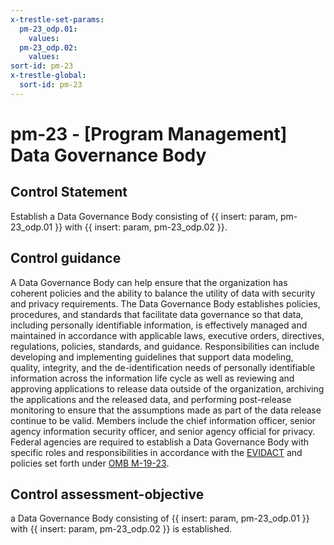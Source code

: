 ```yaml
---
x-trestle-set-params:
  pm-23_odp.01:
    values:
  pm-23_odp.02:
    values:
sort-id: pm-23
x-trestle-global:
  sort-id: pm-23
---
```


# pm-23 - \[Program Management\] Data Governance Body

## Control Statement

Establish a Data Governance Body consisting of {{ insert: param, pm-23_odp.01 }} with {{ insert: param, pm-23_odp.02 }}.

## Control guidance

A Data Governance Body can help ensure that the organization has coherent policies and the ability to balance the utility of data with security and privacy requirements. The Data Governance Body establishes policies, procedures, and standards that facilitate data governance so that data, including personally identifiable information, is effectively managed and maintained in accordance with applicable laws, executive orders, directives, regulations, policies, standards, and guidance. Responsibilities can include developing and implementing guidelines that support data modeling, quality, integrity, and the de-identification needs of personally identifiable information across the information life cycle as well as reviewing and approving applications to release data outside of the organization, archiving the applications and the released data, and performing post-release monitoring to ensure that the assumptions made as part of the data release continue to be valid. Members include the chief information officer, senior agency information security officer, and senior agency official for privacy. Federal agencies are required to establish a Data Governance Body with specific roles and responsibilities in accordance with the [EVIDACT](#511da9ca-604d-43f7-be41-b862085420a9) and policies set forth under [OMB M-19-23](#d886c141-c832-4ad7-ac6d-4b94f4b550d3).

## Control assessment-objective

a Data Governance Body consisting of {{ insert: param, pm-23_odp.01 }} with {{ insert: param, pm-23_odp.02 }} is established.
